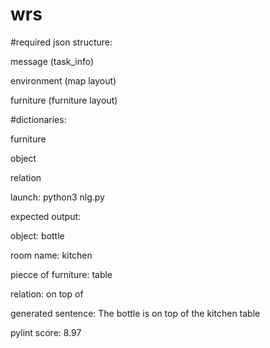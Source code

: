 # wrs
#required json structure:

message (task_info)

environment (map layout)

furniture (furniture layout)

#dictionaries:

furniture

object

relation

launch: python3 nlg.py

expected output:

object: bottle

room name: kitchen

piecce of furniture: table

relation: on top of

generated sentence: The bottle is on top of the kitchen table


pylint score: 8.97


